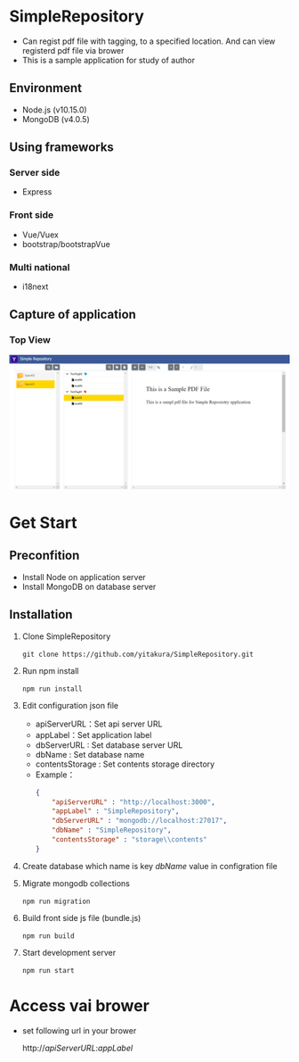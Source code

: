 # SimpleRepository
* Can regist pdf file with tagging, to a specified location. And can view registerd pdf file via brower
* This is a sample application for study of author

## Environment 
- Node.js (v10.15.0)
- MongoDB (v4.0.5)

## Using frameworks
### Server side
- Express
### Front side
- Vue/Vuex
- bootstrap/bootstrapVue
### Multi national
- i18next

## Capture of application 
### Top View
<img src=./public/images/capture01.png width="700">

# Get Start
## Preconfition
- Install Node on application server
- Install MongoDB on database server

## Installation
1. Clone SimpleRepository

    `git clone https://github.com/yitakura/SimpleRepository.git`

1. Run npm install

    `npm run install`

1. Edit configuration json file

    * apiServerURL：Set api server URL
    * appLabel：Set application label
    * dbServerURL :  Set database server URL
    * dbName : Set database name
    * contentsStorage : Set contents storage directory
    * Example：
        ```json
        {
            "apiServerURL" : "http://localhost:3000",
            "appLabel" : "SimpleRepository",
            "dbServerURL" : "mongodb://localhost:27017",
            "dbName" : "SimpleRepository",
            "contentsStorage" : "storage\\contents"
        }
        ```

1. Create database which name is key _dbName_ value in configration file

1. Migrate mongodb collections

    `npm run migration`

1. Build front side js file (bundle.js)

    `npm run build`

1. Start development server

    `npm run start`

# Access vai brower

- set following url in your brower

    http://_apiServerURL_:_appLabel_